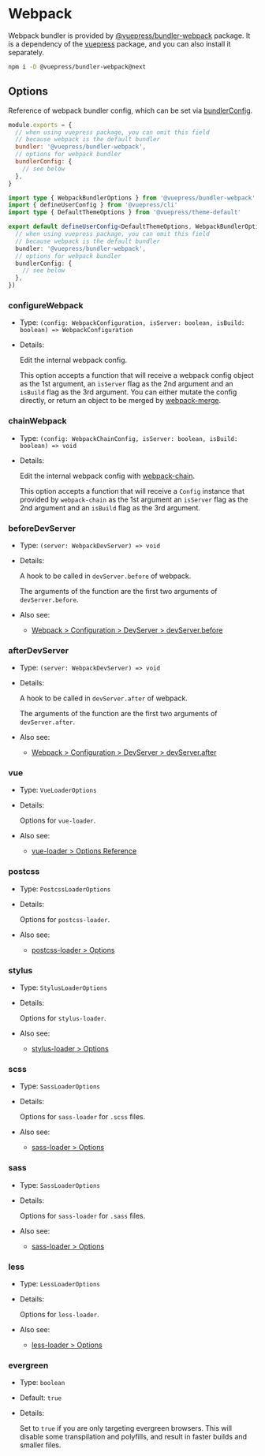 # Webpack

<NpmBadge package="@vuepress/bundler-webpack" />

Webpack bundler is provided by [@vuepress/bundler-webpack](https://www.npmjs.com/package/@vuepress/bundler-webpack) package. It is a dependency of the [vuepress](https://www.npmjs.com/package/vuepress) package, and you can also install it separately.

```bash
npm i -D @vuepress/bundler-webpack@next
```

## Options

Reference of webpack bundler config, which can be set via [bundlerConfig](../config.md#bundlerconfig).

<CodeGroup>
  <CodeGroupItem title="JS" active>

```js
module.exports = {
  // when using vuepress package, you can omit this field
  // because webpack is the default bundler
  bundler: '@vuepress/bundler-webpack',
  // options for webpack bundler
  bundlerConfig: {
    // see below
  },
}
```

  </CodeGroupItem>

  <CodeGroupItem title="TS">

```ts
import type { WebpackBundlerOptions } from '@vuepress/bundler-webpack'
import { defineUserConfig } from '@vuepress/cli'
import type { DefaultThemeOptions } from '@vuepress/theme-default'

export default defineUserConfig<DefaultThemeOptions, WebpackBundlerOptions>({
  // when using vuepress package, you can omit this field
  // because webpack is the default bundler
  bundler: '@vuepress/bundler-webpack',
  // options for webpack bundler
  bundlerConfig: {
    // see below
  },
})
```

  </CodeGroupItem>
</CodeGroup>

### configureWebpack

- Type: `(config: WebpackConfiguration, isServer: boolean, isBuild: boolean) => WebpackConfiguration`

- Details:

  Edit the internal webpack config.
  
  This option accepts a function that will receive a webpack config object as the 1st argument, an `isServer` flag as the 2nd argument and an `isBuild` flag as the 3rd argument. You can either mutate the config directly, or return an object to be merged by [webpack-merge](https://github.com/survivejs/webpack-merge).

### chainWebpack

- Type: `(config: WebpackChainConfig, isServer: boolean, isBuild: boolean) => void`

- Details:

  Edit the internal webpack config with [webpack-chain](https://github.com/mozilla-neutrino/webpack-chain).

  This option accepts a function that will receive a `Config` instance that provided by `webpack-chain` as the 1st argument an `isServer` flag as the 2nd argument and an `isBuild` flag as the 3rd argument.

### beforeDevServer

- Type: `(server: WebpackDevServer) => void`

- Details:

  A hook to be called in `devServer.before` of webpack.

  The arguments of the function are the first two arguments of `devServer.before`.

- Also see:
  - [Webpack > Configuration > DevServer > devServer.before](https://webpack.js.org/configuration/dev-server/#devserverbefore)

### afterDevServer

- Type: `(server: WebpackDevServer) => void`

- Details:

  A hook to be called in `devServer.after` of webpack.

  The arguments of the function are the first two arguments of `devServer.after`.

- Also see:
  - [Webpack > Configuration > DevServer > devServer.after](https://webpack.js.org/configuration/dev-server/#devserverafter)

### vue

- Type: `VueLoaderOptions`

- Details:

  Options for `vue-loader`.

- Also see:
  - [vue-loader > Options Reference](https://vue-loader.vuejs.org/options.html)

### postcss

- Type: `PostcssLoaderOptions`

- Details:

  Options for `postcss-loader`.

- Also see:
  - [postcss-loader > Options](https://github.com/webpack-contrib/postcss-loader#options)

### stylus

- Type: `StylusLoaderOptions`

- Details:

  Options for `stylus-loader`.

- Also see:
  - [stylus-loader > Options](https://github.com/webpack-contrib/stylus-loader#options)

### scss

- Type: `SassLoaderOptions`

- Details:

  Options for `sass-loader` for `.scss` files.

- Also see:
  - [sass-loader > Options](https://github.com/webpack-contrib/sass-loader#options)

### sass

- Type: `SassLoaderOptions`

- Details:

  Options for `sass-loader` for `.sass` files.

- Also see:
  - [sass-loader > Options](https://github.com/webpack-contrib/sass-loader#options)

### less

- Type: `LessLoaderOptions`

- Details:

  Options for `less-loader`.

- Also see:
  - [less-loader > Options](https://github.com/webpack-contrib/less-loader#options)

### evergreen

- Type: `boolean`

- Default: `true`

- Details:

  Set to `true` if you are only targeting evergreen browsers. This will disable some transpilation and polyfills, and result in faster builds and smaller files.
